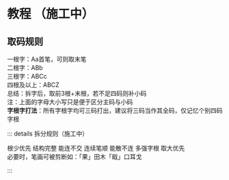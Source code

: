 # 教程 （施工中）
## 取码规则
一根字：Aa首笔，可则取末笔  
二根字：ABb  
三根字：ABCc  
四根及以上：ABCZ  
总结：拆字后，取前3根+末根，若不足四码则补小码  
注：上面的字母大小写只是便于区分主码与小码  
**字根字打法**：所有字根字均可三码打出，建议将三码当作其全码，仅记忆个别四码字根  


::: details 拆分规则（施工中）

根少优先 结构完整 能连不交 连续笔顺 能散不连 多强字根 取大优先  
必要时，笔画可被剪断如：「果」田木「戢」口耳戈  

:::

